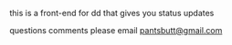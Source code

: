this is a front-end for dd that gives you status updates

questions comments please email pantsbutt@gmail.com

